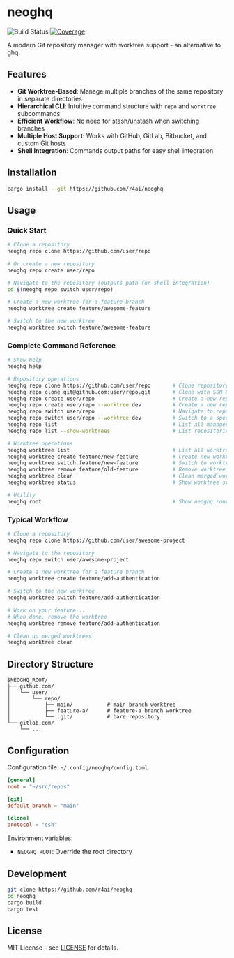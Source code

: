 # neoghq

![Build Status](https://github.com/r4ai/neoghq/actions/workflows/ci.yml/badge.svg)
[![Coverage](https://codecov.io/gh/r4ai/neoghq/branch/main/graph/badge.svg)](https://codecov.io/gh/r4ai/neoghq)

A modern Git repository manager with worktree support - an alternative to ghq.

## Features

- **Git Worktree-Based**: Manage multiple branches of the same repository in separate directories
- **Hierarchical CLI**: Intuitive command structure with `repo` and `worktree` subcommands
- **Efficient Workflow**: No need for stash/unstash when switching branches
- **Multiple Host Support**: Works with GitHub, GitLab, Bitbucket, and custom Git hosts
- **Shell Integration**: Commands output paths for easy shell integration

## Installation

```bash
cargo install --git https://github.com/r4ai/neoghq
```

## Usage

### Quick Start

```bash
# Clone a repository
neoghq repo clone https://github.com/user/repo

# Or create a new repository
neoghq repo create user/repo

# Navigate to the repository (outputs path for shell integration)
cd $(neoghq repo switch user/repo)

# Create a new worktree for a feature branch
neoghq worktree create feature/awesome-feature

# Switch to the new worktree
neoghq worktree switch feature/awesome-feature
```

### Complete Command Reference

```bash
# Show help
neoghq help

# Repository operations
neoghq repo clone https://github.com/user/repo       # Clone repository and create default worktree
neoghq repo clone git@github.com:user/repo.git       # Clone with SSH URL
neoghq repo create user/repo                         # Create a new repository (base and default branch)
neoghq repo create user/repo --worktree dev          # Create a new repository with a specific worktree
neoghq repo switch user/repo                         # Navigate to repository directory
neoghq repo switch user/repo --worktree dev          # Switch to a specific branch worktree
neoghq repo list                                     # List all managed repositories
neoghq repo list --show-worktrees                    # List repositories with their worktrees

# Worktree operations
neoghq worktree list                                 # List all worktrees
neoghq worktree create feature/new-feature           # Create new worktree
neoghq worktree switch feature/new-feature           # Switch to worktree
neoghq worktree remove feature/old-feature           # Remove worktree
neoghq worktree clean                                # Clean merged worktrees
neoghq worktree status                               # Show worktree status

# Utility
neoghq root                                          # Show neoghq root directory
```

### Typical Workflow

```bash
# Clone a repository
neoghq repo clone https://github.com/user/awesome-project

# Navigate to the repository
neoghq repo switch user/awesome-project

# Create a new worktree for a feature branch
neoghq worktree create feature/add-authentication

# Switch to the new worktree
neoghq worktree switch feature/add-authentication

# Work on your feature...
# When done, remove the worktree
neoghq worktree remove feature/add-authentication

# Clean up merged worktrees
neoghq worktree clean
```

## Directory Structure

```
$NEOGHQ_ROOT/
├── github.com/
│   └── user/
│       └── repo/
│           ├── main/           # main branch worktree
│           ├── feature-a/      # feature-a branch worktree
│           └── .git/           # bare repository
└── gitlab.com/
    └── ...
```

## Configuration

Configuration file: `~/.config/neoghq/config.toml`

```toml
[general]
root = "~/src/repos"

[git]
default_branch = "main"

[clone]
protocol = "ssh"
```

Environment variables:

- `NEOGHQ_ROOT`: Override the root directory

## Development

```bash
git clone https://github.com/r4ai/neoghq
cd neoghq
cargo build
cargo test
```

## License

MIT License - see [LICENSE](LICENSE) for details.
